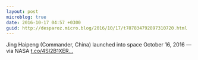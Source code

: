 ```yaml
---
layout: post
microblog: true
date: 2016-10-17 04:57 +0300
guid: http://desparoz.micro.blog/2016/10/17/t787834792897310720.html
---
```

Jing Haipeng (Commander, China) launched into space October 16, 2016 — via NASA [t.co/4SI2B1XER...](https://t.co/4SI2B1XER7)
